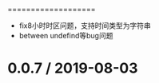 
===================

  * fix8小时时区问题，支持时间类型为字符串
  * between undefind等bug问题

0.0.7 / 2019-08-03
===================
